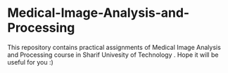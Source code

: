 # Medical-Image-Analysis-and-Processing
This repository contains practical assignments of Medical Image Analysis and Processing course in Sharif Univesity of Technology . Hope it will be useful for you :)
